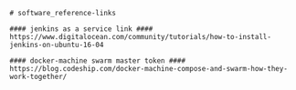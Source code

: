     # software_reference-links

    #### jenkins as a service link ####
    https://www.digitalocean.com/community/tutorials/how-to-install-jenkins-on-ubuntu-16-04
 
    #### docker-machine swarm master token ####
    https://blog.codeship.com/docker-machine-compose-and-swarm-how-they-work-together/
    
